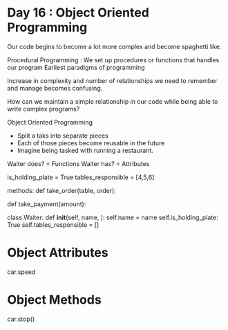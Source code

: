 # Day 16 : Object Oriented Programming 

Our code begins to become a lot more complex and become spaghetti like. 

Procedural Programming : 
We set up procedures or functions that handles our program 
Earliest paradigms of programming 

Increase in complexity and number of relationships we need to remember and manage becomes confusing. 

How can we maintain a simple relationship in our code while being able to write complex programs?

Object Oriented Programming
* Split a taks into separate pieces
* Each of those pieces become reusable in the future
* Imagine being tasked with running a restaurant. 

<!-- Defining a Waiter -->
Waiter does? = Functions 
Waiter has? = Attributes 

is_holding_plate = True
tables_responsible = [4,5,6]

methods: def take_order(table, order):
<!-- takes order to chef -->

def take_payment(amount):
<!-- add money to restaurant -->

class Waiter:
    def __init__(self, name, ):
        self.name = name
        self.is_holding_plate: True
        self.tables_responsible = []

# Object Attributes 
car.speed 
<!-- from this object, get the speed attribute.  -->

# Object Methods 
<!-- functions when tied to an object are called methods -->
car.stop()
